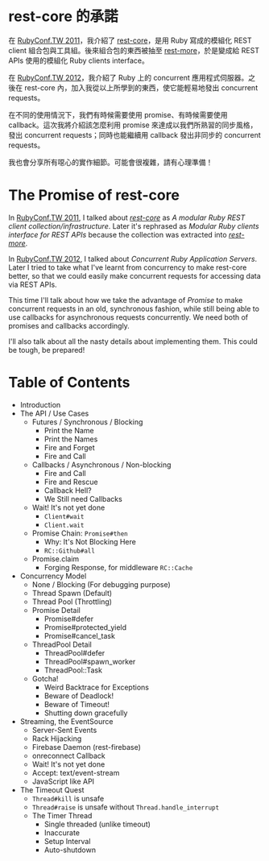 
# rest-core 的承諾

在 [RubyConf.TW 2011][]，我介紹了 [rest-core][]，是用 Ruby 寫成的模組化 REST
client 組合包與工具組。後來組合包的東西被抽至 [rest-more][]，於是變成給 REST APIs 使用的模組化 Ruby clients interface。

在 [RubyConf.TW 2012][]，我介紹了 Ruby 上的 concurrent 應用程式伺服器。之後在 rest-core 內，加入我從以上所學到的東西，使它能輕易地發出 concurrent requests。

在不同的使用情況下，我們有時候需要使用 promise、有時候需要使用
callback。這次我將介紹該怎麼利用 promise 來達成以我們所熟習的同步風格，發出
concurrent requests；同時也能繼續用 callback 發出非同步的 concurrent requests。

我也會分享所有噁心的實作細節。可能會很複雜，請有心理準備！

# The Promise of rest-core

In [RubyConf.TW 2011][], I talked about *[rest-core][]* as
_A modular Ruby REST client collection/infrastructure_.
Later it's rephrased as _Modular Ruby clients interface for REST APIs_
because the collection was extracted into *[rest-more][]*.

In [RubyConf.TW 2012][], I talked about _Concurrent Ruby Application Servers_.
Later I tried to take what I've learnt from concurrency to make rest-core
better, so that we could easily make concurrent requests for accessing
data via REST APIs.

This time I'll talk about how we take the advantage of *Promise* to make
concurrent requests in an old, synchronous fashion, while still being able to
use callbacks for asynchronous requests concurrently. We need both of promises
and callbacks accordingly.

I'll also talk about all the nasty details about implementing them.
This could be tough, be prepared!

[rest-core]: https://github.com/godfat/rest-core
[rest-more]: https://github.com/godfat/rest-more
[RubyConf.TW 2011]: http://rubyconf.tw/2011/#6
[RubyConf.TW 2012]: http://rubyconf.tw/2012/

# Table of Contents

- Introduction
- The API / Use Cases
  * Futures / Synchronous / Blocking
    - Print the Name
    - Print the Names
    - Fire and Forget
    - Fire and Call
  * Callbacks / Asynchronous / Non-blocking
    - Fire and Call
    - Fire and Rescue
    - Callback Hell?
    - We Still need Callbacks
  * Wait! It's not yet done
    - `Client#wait`
    - `Client.wait`
  * Promise Chain: `Promise#then`
    - Why: It's Not Blocking Here
    - `RC::Github#all`
  * Promise.claim
    - Forging Response, for middleware `RC::Cache`
- Concurrency Model
  * None / Blocking (For debugging purpose)
  * Thread Spawn (Default)
  * Thread Pool (Throttling)
  * Promise Detail
    - Promise#defer
    - Promise#protected_yield
    - Promise#cancel_task
  * ThreadPool Detail
    - ThreadPool#defer
    - ThreadPool#spawn_worker
    - ThreadPool::Task
  * Gotcha!
    - Weird Backtrace for Exceptions
    - Beware of Deadlock!
    - Beware of Timeout!
    - Shutting down gracefully
- Streaming, the EventSource
  * Server-Sent Events
  * Rack Hijacking
  * Firebase Daemon (rest-firebase)
  * onreconnect Callback
  * Wait! It's not yet done
  * Accept: text/event-stream
  * JavaScript like API
- The Timeout Quest
  * `Thread#kill` is unsafe
  * `Thread#raise` is unsafe without `Thread.handle_interrupt`
  * The Timer Thread
    - Single threaded (unlike timeout)
    - Inaccurate
    - Setup Interval
    - Auto-shutdown
